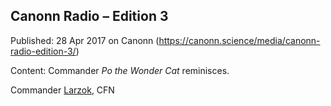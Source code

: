 ## Canonn Radio &#8211; Edition 3

Published: 28 Apr 2017 on Canonn (https://canonn.science/media/canonn-radio-edition-3/)

Content: Commander *Po the Wonder Cat* reminisces.

Commander [Larzok](/user/larzok), CFN